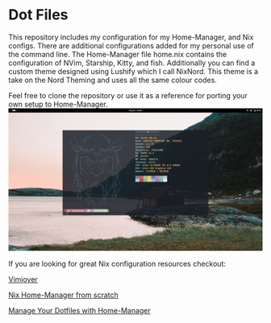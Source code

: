# Dot Files
This repository includes my configuration for my Home-Manager, and Nix configs. There are additional configurations added for my personal use of the command line. The Home-Manager file home.nix contains the configuration of NVim, Starship, Kitty, and fish. Additionally you can find a custom theme designed using Lushify which I call NixNord. This theme is a take on the Nord Theming and uses all the same colour codes.

Feel free to clone the repository or use it as a reference for porting your own setup to Home-Manager.
![Example Photo](https://github.com/Nebula5102/dotfiles/blob/main/Example.png)

If you are looking for great Nix configuration resources checkout:

[Vimjoyer](https://www.youtube.com/@vimjoyer)

[Nix Home-Manager from scratch](https://www.youtube.com/watch?v=rUvjkBuKua4&t=2614s)

[Manage Your Dotfiles with Home-Manager](https://www.youtube.com/watch?v=IiyBeR-Guqw&t=703s)
